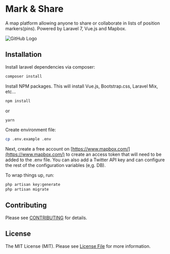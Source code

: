 
# Mark & Share

A map platform allowing anyone to share or collaborate in lists of position markers(pins). Powered by Laravel 7, Vue.js and Mapbox.

![GitHub Logo](/docs/images/screenshot.png)

## Installation

Install laravel dependencies via composer:
```bash
composer install
```

Install NPM packages. This will install Vue.js, Bootstrap.css, Laravel Mix, etc...
```bash
npm install
```
or
```bash
yarn
```

Create environment file:
```bash
cp .env.example .env
```
Next, create a free account on [https://www.mapbox.com/](https://www.mapbox.com/) to create an access token that will need to be added to the .env file. You can also add a Twitter API key and can configure the rest of the configuration variables (e,g. DB).

To wrap things up, run:
```bash
php artisan key:generate
php artisan migrate
```

## Contributing

Please see [CONTRIBUTING](CONTRIBUTING.md) for details.

## License

The MIT License (MIT). Please see [License File](LICENSE.md) for more information.